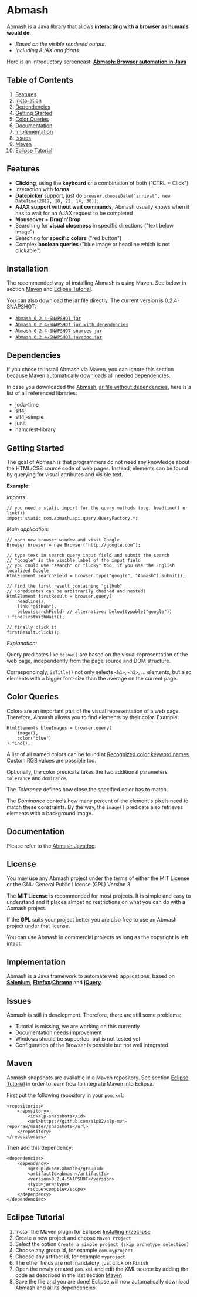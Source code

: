 Abmash
=
Abmash is a Java library that allows **interacting with a browser as humans would do**.
* *Based on the visible rendered output.*
* *Including AJAX and forms.*

Here is an introductory screencast: [**Abmash: Browser automation in Java**](http://www.youtube.com/watch?v=Il0191C8fg8)

Table of Contents
-
1. [Features](#features)
2. [Installation](#installation)
3. [Dependencies](#dependencies)
4. [Getting Started](#getting-started)
5. [Color Queries](#color-queries)
6. [Documentation](#documentation)
7. [Implementation](#implementation)
8. [Issues](#issues)
9. [Maven](#maven)
10. [Eclipse Tutorial](#eclipse-tutorial)

Features
-
* **Clicking**, using the **keyboard** or a combination of both ("CTRL + Click")
* Interaction with **forms**
* **Datepicker** support, just do `browser.chooseDate("arrival", new DateTime(2012, 10, 22, 14, 30));` 
* **AJAX support without wait commands**, Abmash usually knows when it has to wait for an AJAX request to be completed
* **Mouseover** + **Drag'n'Drop**
* Searching for **visual closeness** in specific directions ("text below image")
* Searching for **specific colors** ("red button")
* Complex **boolean queries** ("blue image or headline which is not clickable")

Installation
-
The recommended way of installing Abmash is using Maven. See below in section [Maven](#maven) and [Eclipse Tutorial](#eclipse-tutorial).

You can also download the jar file directly. The current version is 0.2.4-SNAPSHOT:
* [`Abmash 0.2.4-SNAPSHOT jar`](https://github.com/alp82/alp-mvn-repo/blob/master/snapshots/com/abmash/abmash/0.2.4-SNAPSHOT/abmash-0.2.4-20120612.152416-1.jar)
* [`Abmash 0.2.4-SNAPSHOT jar with dependencies`](https://github.com/alp82/alp-mvn-repo/blob/master/snapshots/com/abmash/abmash/0.2.4-SNAPSHOT/abmash-0.2.4-20120612.152416-1-jar-with-dependencies.jar)
* [`Abmash 0.2.4-SNAPSHOT sources jar`](https://github.com/alp82/alp-mvn-repo/blob/master/snapshots/com/abmash/abmash/0.2.4-SNAPSHOT/abmash-0.2.4-20120612.152416-1-sources.jar)
* [`Abmash 0.2.4-SNAPSHOT javadoc jar`](https://github.com/alp82/alp-mvn-repo/blob/master/snapshots/com/abmash/abmash/0.2.4-SNAPSHOT/abmash-0.2.4-20120612.152416-1-javadoc.jar)

Dependencies
-
If you chose to install Abmash via Maven, you can ignore this section because Maven automatically downloads all needed dependencies.

In case you downloaded the [Abmash jar file without dependencies](https://github.com/alp82/alp-mvn-repo/blob/master/snapshots/com/abmash/abmash/0.2.4-SNAPSHOT/abmash-0.2.4-20120612.152416-1.jar), here is a list of all referenced libraries:
* joda-time
* slf4j
* slf4j-simple
* junit
* hamcrest-library

Getting Started
-
The goal of Abmash is that programmers do not need any knowledge about the HTML/CSS source code of web pages.
Instead, elements can be found by querying for visual attributes and visible text.

**Example:**

*Imports:*

	// you need a static import for the query methods (e.g. headline() or link())
	import static com.abmash.api.query.QueryFactory.*;
	
*Main application:*

	// open new browser window and visit Google
	Browser browser = new Browser("http://google.com");
  
	// type text in search query input field and submit the search
	// "google" is the visible label of the input field
	// you could use "search" or "lucky" too, if you use the English localized Google
	HtmlElement searchField = browser.type("google", "Abmash").submit();

	// find the first result containing "github"
	// (predicates can be arbitrarily chained and nested)
	HtmlElement firstResult = browser.query(
	    headline(),
	    link("github"),
	    below(searchField) // alternative: below(typable("google"))
	).findFirstWithWait();
	
	// finally click it
	firstResult.click();

*Explanation:*

Query predicates like `below()` are based on the visual representation of the web
page, independently from the page source and DOM structure.

Correspondingly, `isTitle()` not only selects `<h1>`, `<h2>`, ... elements, but also
elements with a bigger font-size than the average on the current page.

Color Queries
-
Colors are an important part of the visual representation of a web page. Therefore, Abmash allows you to
find elements by their color. Example:

	HtmlElements blueImages = browser.query(
		image(),
		color("blue")
	).find();

A list of all named colors can be found at [Recognized color keyword names](http://www.w3.org/TR/SVG/types.html#ColorKeywords).
Custom RGB values are possible too.

Optionally, the color predicate takes the two additional parameters `tolerance` and `dominance`.

The *Tolerance* defines how close the specified color has to match.

The *Dominance* controls how many percent of the element's pixels need to match these constraints.
By the way, the `image()` predicate also retrieves elements with a background image.

Documentation
-
Please refer to the [Abmash Javadoc](http://alp82.github.com/abmash/doc/).

License
-
You may use any Abmash project under the terms of either the MIT License or the GNU General Public License (GPL) Version 3.

The **MIT License** is recommended for most projects. It is simple and easy to understand and it places almost no restrictions
on what you can do with a Abmash project.

If the **GPL** suits your project better you are also free to use an Abmash project under that license.

You can use Abmash in commercial projects as long as the copyright is left intact.

Implementation
-
Abmash is a Java framework to automate web applications, based on **[Selenium](http://seleniumhq.org/)**,
**[Firefox](http://www.mozilla.org/firefox/)**/**[Chrome](http://www.google.com/chrome/)** and **[jQuery](http://jquery.com/)**.

Issues
-
Abmash is still in development. Therefore, there are still some problems:

* Tutorial is missing, we are working on this currently
* Documentation needs improvement
* Windows should be supported, but is not tested yet
* Configuration of the Browser is possible but not well integrated 

Maven
-
Abmash snapshots are available in a Maven repository. See section [Eclipse Tutorial](#eclipse-tutorial) in order to learn how to integrate Maven into Eclipse.

First put the following repository in your `pom.xml`:

	<repositories>
		<repository>
			<id>alp-snapshots</id>
			<url>https://github.com/alp82/alp-mvn-repo/raw/master/snapshots</url>
		</repository>
	</repositories>

Then add this dependency:

	<dependencies>
		<dependency>
			<groupId>com.abmash</groupId>
			<artifactId>abmash</artifactId>
			<version>0.2.4-SNAPSHOT</version>
			<type>jar</type>
			<scope>compile</scope>
		</dependency>
	</dependencies>

Eclipse Tutorial
-
1. Install the Maven plugin for Eclipse: [Installing m2eclipse](http://www.eclipse.org/m2e/download/)
2. Create a new project and choose `Maven Project`
3. Select the option `Create a simple project (skip archetype selection)`
4. Choose any group id, for example `com.myproject`
5. Choose any artifact id, for example `myproject`
6. The other fields are not mandatory, just click on `Finish`
7. Open the newly created `pom.xml` and edit the XML source by adding the code as described in the last section [Maven](#maven)
8. Save the file and you are done! Eclipse will now automatically download Abmash and all its dependencies 